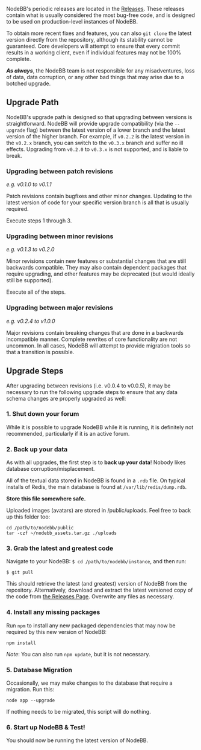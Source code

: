 NodeBB's periodic releases are located in the [Releases](https://github.com/designcreateplay/NodeBB/releases). These releases contain what is usually considered the most bug-free code, and is designed to be used on production-level instances of NodeBB.

To obtain more recent fixes and features, you can also `git clone` the latest version directly from the repository, although its stability cannot be guaranteed. Core developers will attempt to ensure that every commit results in a working client, even if individual features may not be 100% complete.

***As always***, the NodeBB team is not responsible for any misadventures, loss of data, data corruption, or any other bad things that may arise due to a botched upgrade.

## Upgrade Path

NodeBB's upgrade path is designed so that upgrading between versions is straightforward. NodeBB will provide upgrade compatibility (via the `--upgrade` flag) between the latest version of a lower branch and the latest version of the higher branch. For example, if `v0.2.2` is the latest version in the `v0.2.x` branch, you can switch to the `v0.3.x` branch and suffer no ill effects. Upgrading from `v0.2.0` to `v0.3.x` is not supported, and is liable to break.

### Upgrading between patch revisions

*e.g. v0.1.0 to v0.1.1*

Patch revisions contain bugfixes and other minor changes. Updating to the latest version of code for your specific version branch is all that is usually required.

Execute steps 1 through 3.

### Upgrading between minor revisions

*e.g. v0.1.3 to v0.2.0*

Minor revisions contain new features or substantial changes that are still backwards compatible. They may also contain dependent packages that require upgrading, and other features may be deprecated (but would ideally still be supported).

Execute all of the steps.

### Upgrading between major revisions

*e.g. v0.2.4 to v1.0.0*

Major revisions contain breaking changes that are done in a backwards incompatible manner. Complete rewrites of core functionality are not uncommon. In all cases, NodeBB will attempt to provide migration tools so that a transition is possible.

## Upgrade Steps

After upgrading between revisions (i.e. v0.0.4 to v0.0.5), it may be necessary to run the following upgrade steps to ensure that any data schema changes are properly upgraded as well:

### 1. Shut down your forum

While it is possible to upgrade NodeBB while it is running, it is definitely not recommended, particularly if it is an active forum.

### 2. Back up your data

As with all upgrades, the first step is to **back up your data**! Nobody likes database corruption/misplacement.

All of the textual data stored in NodeBB is found in a `.rdb` file. On typical installs of Redis, the main database is found at `/var/lib/redis/dump.rdb`.

**Store this file somewhere safe.**

Uploaded images (avatars) are stored in /public/uploads. Feel free to back up this folder too:

    cd /path/to/nodebb/public
    tar -czf ~/nodebb_assets.tar.gz ./uploads

### 3. Grab the latest and greatest code

Navigate to your NodeBB: `$ cd /path/to/nodebb/instance`, and then run:

    $ git pull

This should retrieve the latest (and greatest) version of NodeBB from the repository. Alternatively, download and extract the latest versioned copy of the code from [the Releases Page](https://github.com/designcreateplay/NodeBB/releases). Overwrite any files as necessary.

### 4. Install any missing packages

Run `npm` to install any new packaged dependencies that may now be required by this new version of NodeBB:

    npm install

*Note*: You can also run `npm update`, but it is not necessary.

### 5. Database Migration

Occasionally, we may make changes to the database that require a migration. Run this:

    node app --upgrade

If nothing needs to be migrated, this script will do nothing.

### 6. Start up NodeBB & Test!

You should now be running the latest version of NodeBB.